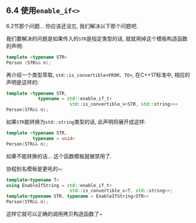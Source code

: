 ## 6.4 使用`enable_if<>`

6.2节那个问题... 你应该还没忘, 我们解决以下那个问题吧.

我们要解决的问题是如果传入的`STR`是指定类型的话, 就就用掉这个模板构造函数的声明:

```cpp
template <typename STR>
Person (STR&& n);
```

再介绍一个类型萃取, `std::is_convertible<FROM, TO>`, 在C++17标准中, 相应的声明是这样的:

```cpp
template <typename STR,
			typename = std::enable_if_t<
                		std::is_convertible_v<STR, std::string>>>
Person(STR&& n);
```

如果`STR`能转换为`std::string`类型的话, 此声明将展开成这样:

```cpp
template <typename STR,
		  typename = void>
Person(STR&& n);
```

如果不能转换的话... 这个函数模板就被禁用了.

协程别名模板是更吼的~:

```cpp
template<typename T>
using EnableIfString = std::enable_if_t<
						std::is_convertible_v<T, std::string>>;
template<typename STR, typename = EnableIfString<STR>>
Person(STR&& n);
```

这样它就可以正确的调用拷贝构造函数了~